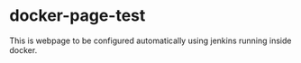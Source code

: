 # docker-page-test
This is webpage to be configured automatically using jenkins running inside docker.
